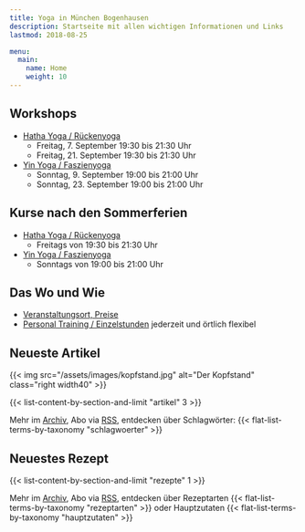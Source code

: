 ```yaml
---
title: Yoga in München Bogenhausen
description: Startseite mit allen wichtigen Informationen und Links
lastmod: 2018-08-25

menu:
  main:
    name: Home
    weight: 10
---
```



## Workshops

- [Hatha Yoga / Rückenyoga][6]
  - Freitag, 7. September 19:30 bis 21:30 Uhr
  - Freitag, 21. September 19:30 bis 21:30 Uhr
- [Yin Yoga / Faszienyoga][7]
  - Sonntag, 9. September 19:00 bis 21:00 Uhr
  - Sonntag, 23. September 19:00 bis 21:00 Uhr


## Kurse nach den Sommerferien

- [Hatha Yoga / Rückenyoga][3]
  - Freitags von 19:30 bis 21:30 Uhr
- [Yin Yoga / Faszienyoga][2]
  - Sonntags von 19:00 bis 21:00 Uhr

[2]: /kurse/#yinyoga
[3]: /kurse/#rueckenyoga


[6]: /workshops/#rueckenyogaworkshop
[7]: /workshops/#yinyogaworkshop


## Das Wo und Wie

- [Veranstaltungsort, Preise][9]
- [Personal Training / Einzelstunden][1] jederzeit und örtlich flexibel

[9]: /workshops/#konditionen
[1]: /workshops/#personaltraining


## Neueste Artikel

{{< img src="/assets/images/kopfstand.jpg" alt="Der Kopfstand" class="right width40" >}}

{{< list-content-by-section-and-limit "artikel" 3 >}}

Mehr im [Archiv][10], Abo via [RSS][11], entdecken über Schlagwörter: {{< flat-list-terms-by-taxonomy "schlagwoerter" >}}

[10]: /artikel/
[11]: /artikel/index.xml


## Neuestes Rezept

{{< list-content-by-section-and-limit "rezepte" 1 >}}

Mehr im [Archiv][12], Abo via [RSS][13], entdecken über Rezeptarten {{< flat-list-terms-by-taxonomy "rezeptarten" >}} oder Hauptzutaten {{< flat-list-terms-by-taxonomy "hauptzutaten" >}}

[12]: /rezepte/
[13]: /rezepte/index.xml
